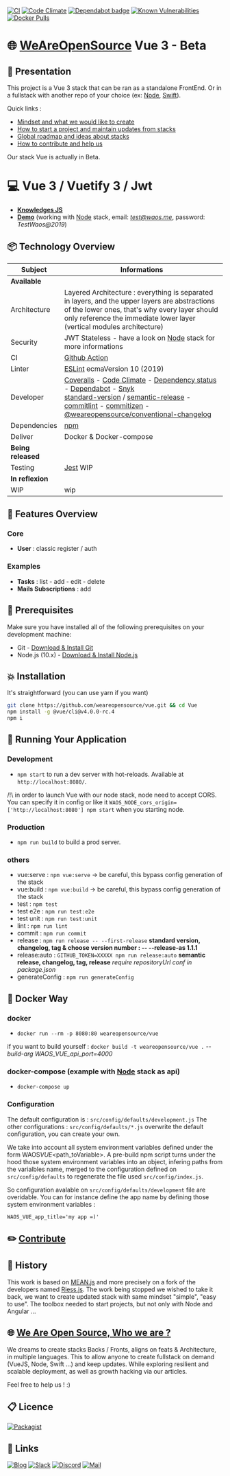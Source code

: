 [![CI](https://github.com/weareopensource/Vue/actions/workflows/CI.yml/badge.svg)](https://github.com/weareopensource/Vue/actions/workflows/CI.yml) [![Code Climate](https://badges.weareopensource.me/codeclimate/maintainability-percentage/weareopensource/Vue.svg?style=flat-square)](https://codeclimate.com/github/weareopensource/Vue/maintainability)
[![Dependabot badge](https://badges.weareopensource.me/badge/Dependabot-enabled-2768cf.svg?style=flat-square)](https://dependabot.com)
[![Known Vulnerabilities](https://snyk.io/test/github/weareopensource/vue/badge.svg?style=flat-square)](https://snyk.io/test/github/weareopensource/vue) [![Docker Pulls](https://badges.weareopensource.me/docker/pulls/pierrebrisorgueil/vue?style=flat-square)](https://hub.docker.com/repository/docker/pierrebrisorgueil/vue)

# :globe_with_meridians: [WeAreOpenSource](https://weareopensource.me) Vue 3 - Beta

## :book: Presentation

This project is a Vue 3 stack that can be ran as a standalone FrontEnd. Or in a fullstack with another repo of your choice (ex: [Node](https://github.com/weareopensource/Node), [Swift](https://github.com/weareopensource/Swift)).

Quick links :

- [Mindset and what we would like to create](https://weareopensource.me/)
- [How to start a project and maintain updates from stacks](https://blog.weareopensource.me/start-a-project-and-maintain-updates/)
- [Global roadmap and ideas about stacks](https://github.com/orgs/weareopensource/projects/3)
- [How to contribute and help us](https://blog.weareopensource.me/how-to-contribute/)

Our stack Vue is actually in Beta.

# :computer: Vue 3 / Vuetify 3 / Jwt

- [**Knowledges JS**](https://blog.weareopensource.me/js-knwoledges/)
- [**Demo**](https://vue.weareopensource.me) (working with [Node](https://github.com/weareopensource/Node) stack, email: *test@waos.me*, password: _TestWaos@2019_)

## :package: Technology Overview

| Subject            | Informations                                                                                                                                                                                                                                                                                                                                                                                                                                                                                                                                                                                                                                                                                        |
| ------------------ | --------------------------------------------------------------------------------------------------------------------------------------------------------------------------------------------------------------------------------------------------------------------------------------------------------------------------------------------------------------------------------------------------------------------------------------------------------------------------------------------------------------------------------------------------------------------------------------------------------------------------------------------------------------------------------------------------- |
| **Available**      |
| Architecture       | Layered Architecture : everything is separated in layers, and the upper layers are abstractions of the lower ones, that's why every layer should only reference the immediate lower layer (vertical modules architecture)                                                                                                                                                                                                                                                                                                                                                                                                                                                                           |
| Security           | JWT Stateless - have a look on [Node](https://github.com/weareopensource/Node) stack for more informations                                                                                                                                                                                                                                                                                                                                                                                                                                                                                                                                                                                          |
| CI                 | [Github Action](https://github.com/weareopensource/Vue/actions)                                                                                                                                                                                                                                                                                                                                                                                                                                                                                                                                                                                                                                              |
| Linter             | [ESLint](https://github.com/eslint/eslint) ecmaVersion 10 (2019)                                                                                                                                                                                                                                                                                                                                                                                                                                                                                                                                                                                                                                    |
| Developer          | [Coveralls](https://coveralls.io/github/weareopensource/Vue) - [Code Climate](https://codeclimate.com/github/weareopensource/Vue) - [Dependency status](https://david-dm.org/weareopensource/vue) - [Dependabot](https://dependabot.com/) - [Snyk](https://snyk.io/test/github/weareopensource/vue) <br> [standard-version](https://github.com/conventional-changelog/standard-version) / [semantic-release](https://github.com/semantic-release/semantic-release) - [commitlint](https://github.com/conventional-changelog/commitlint) - [commitizen](https://github.com/commitizen/cz-cli) - [@weareopensource/conventional-changelog](https://github.com/weareopensource/conventional-changelog) |
| Dependencies       | [npm](https://www.npmjs.com)                                                                                                                                                                                                                                                                                                                                                                                                                                                                                                                                                                                                                                                                        |
| Deliver            | Docker & Docker-compose                                                                                                                                                                                                                                                                                                                                                                                                                                                                                                                                                                                                                                                                             |
| **Being released** |
| Testing            | [Jest](https://github.com/facebook/jest) WIP                                                                                                                                                                                                                                                                                                                                                                                                                                                                                                                                                                                                                                                        |
| **In reflexion**   |
| WIP                | wip                                                                                                                                                                                                                                                                                                                                                                                                                                                                                                                                                                                                                                                                                                 |

## :tada: Features Overview

### Core

- **User** : classic register / auth

### Examples

- **Tasks** : list - add - edit - delete
- **Mails Subscriptions** : add

## :pushpin: Prerequisites

Make sure you have installed all of the following prerequisites on your development machine:

- Git - [Download & Install Git](https://git-scm.com/downloads)
- Node.js (10.x) - [Download & Install Node.js](https://nodejs.org/en/download/)

## :boom: Installation

It's straightforward (you can use yarn if you want)

```bash
git clone https://github.com/weareopensource/vue.git && cd Vue
npm install -g @vue/cli@v4.0.0-rc.4
npm i
```

## :runner: Running Your Application

### Development

- `npm start` to run a dev server with hot-reloads. Available at `http://localhost:8080/`.

/!\ in order to launch Vue with our node stack, node need to accept CORS. You can specify it in config or like it `WAOS_NODE_cors_origin=['http://localhost:8080'] npm start` when you starting node.

### Production

- `npm run build` to build a prod server.

### others

- vue:serve : `npm vue:serve` -> be careful, this bypass config generation of the stack
- vue:build : `npm vue:build` -> be careful, this bypass config generation of the stack
- test : `npm test`
- test e2e : `npm run test:e2e`
- test unit : `npm run test:unit`
- lint : `npm run lint`
- commit : `npm run commit`
- release : `npm run release -- --first-release` **standard version, changelog, tag & choose version number : -- --release-as 1.1.1**
- release:auto : `GITHUB_TOKEN=XXXXX npm run release:auto` **semantic release, changelog, tag, release** _require repositoryUrl conf in package.json_
- generateConfig : `npm run generateConfig`

## :whale: Docker Way

### docker

- `docker run --rm -p 8080:80 weareopensource/vue`

if you want to build yourself : `docker build -t weareopensource/vue .` _--build-arg WAOS_VUE_api_port=4000_

### docker-compose (example with [Node](https://github.com/weareopensource/Node) stack as api)

- `docker-compose up`

### Configuration

The default configuration is : `src/config/defaults/development.js`
The other configurations : `src/config/defaults/*.js` overwrite the default configuration, you can create your own.

We take into account all system environment variables defined under the form WAOS*VUE*<path_toVariable>. A pre-build npm script turns under the hood those system environment variables into an object, infering paths from the varialbles name, merged to the configuration defined on `src/config/defaults` to regenerate the file used `src/config/index.js`.

So configuration avalable on `src/config/defaults/development` file are overidable. You can for instance define the app name by defining those system environment variables :

```
WAOS_VUE_app_title='my app =)'
```

## :pencil2: [Contribute](https://blog.weareopensource.me/how-to-contribute/)

## :scroll: History

This work is based on [MEAN.js](http://meanjs.org) and more precisely on a fork of the developers named [Riess.js](https://github.com/lirantal/Riess.js). The work being stopped we wished to take it back, we want to create updated stack with same mindset "simple", "easy to use". The toolbox needed to start projects, but not only with Node and Angular ...

## :globe_with_meridians: [We Are Open Source, Who we are ?](https://weareopensource.me)

We dreams to create stacks Backs / Fronts, aligns on feats & Architecture, in multiple languages. This to allow anyone to create fullstack on demand (VueJS, Node, Swift …) and keep updates. While exploring resilient and scalable deployment, as well as growth hacking via our articles.

Feel free to help us ! :)

## :clipboard: Licence

[![Packagist](https://badges.weareopensource.me/packagist/l/doctrine/orm.svg?style=flat-square)](/LICENSE.md)

## :link: Links

[![Blog](https://badges.weareopensource.me/badge/Read-our%20Blog-1abc9c.svg?style=flat-square)](https://blog.weareopensource.me) [![Slack](https://badges.weareopensource.me/badge/Chat-on%20our%20Slack-d0355b.svg?style=flat-square)](https://join.slack.com/t/weareopensource/shared_invite/zt-62p1qxna-PEQn289qx6mmHobzKW8QFw) [![Discord](https://badges.weareopensource.me/badge/Chat-on%20our%20Discord-516DB9.svg?style=flat-square)](https://discord.gg/U2a2vVm) [![Mail](https://badges.weareopensource.me/badge/Contact-us%20by%20mail-00a8ff.svg?style=flat-square)](mailto:pierre@weareopensource.me?subject=Contact)
